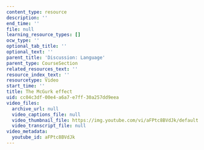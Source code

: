 ```yaml
---
content_type: resource
description: ''
end_time: ''
file: null
learning_resource_types: []
ocw_type: ''
optional_tab_title: ''
optional_text: ''
parent_title: 'Discussion: Language'
parent_type: CourseSection
related_resources_text: ''
resource_index_text: ''
resourcetype: Video
start_time: ''
title: The McGurk effect
uid: cc04c3df-00e4-a6a7-e7ff-30a257dd9eea
video_files:
  archive_url: null
  video_captions_file: null
  video_thumbnail_file: https://img.youtube.com/vi/aFPtc8BVdJk/default.jpg
  video_transcript_file: null
video_metadata:
  youtube_id: aFPtc8BVdJk
---
```

